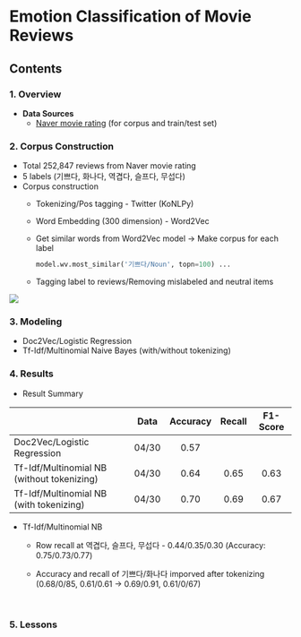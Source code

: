 # Emotion Classification of Movie Reviews 

## Contents

### 1. Overview

- **Data Sources**
  - [Naver movie rating](https://movie.naver.com/movie/point/af/list.nhn) (for corpus and train/test set)

### 2. Corpus Construction

- Total 252,847 reviews from Naver movie rating
- 5 labels (기쁘다, 화나다, 역겹다, 슬프다, 무섭다)
- Corpus construction
  - Tokenizing/Pos tagging -  Twitter (KoNLPy)

  - Word Embedding (300 dimension)  - Word2Vec

  - Get similar words from Word2Vec model → Make corpus for each label

    ```python
    model.wv.most_similar('기쁘다/Noun', topn=100) ...
    ```

  - Tagging label to reviews/Removing mislabeled and neutral items

<img src="https://i.imgur.com/sRYPYXz.jpg">

### 3. Modeling

- Doc2Vec/Logistic Regression
- Tf-Idf/Multinomial Naive Bayes (with/without tokenizing)

### 4. Results

- Result Summary

|                                            | Data  | Accuracy | Recall | F1-Score |
| ------------------------------------------ | :---: | :------: | :----: | :------: |
| Doc2Vec/Logistic Regression                | 04/30 |   0.57   |        |          |
| Tf-Idf/Multinomial NB (without tokenizing) | 04/30 |   0.64   |  0.65  |   0.63   |
| Tf-Idf/Multinomial NB (with tokenizing)    | 04/30 |   0.70   |  0.69  |   0.67   |

- Tf-Idf/Multinomial NB

  - Row recall at 역겹다, 슬프다, 무섭다 - 0.44/0.35/0.30 (Accuracy: 0.75/0.73/0.77)

  - Accuracy and recall of 기쁘다/화나다 imporved after tokenizing (0.68/0/85, 0.61/0.61 → 0.69/0.91, 0.61/0/67)

    ​

### 5. Lessons



